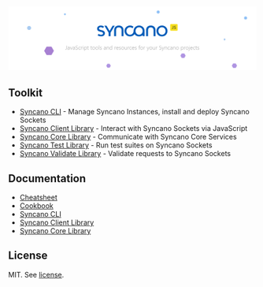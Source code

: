 ![](https://raw.githubusercontent.com/Syncano/art/96584ac4de2859d01fbd7f6ea84825779bd28cd5/syncano-node/repo-banner.png)

## Toolkit
- [Syncano CLI](packages/cli/readme.md) - Manage Syncano Instances, install and deploy Syncano Sockets
- [Syncano Client Library](packages/lib-js-client/docs/readme.md) - Interact with Syncano Sockets via JavaScript
- [Syncano Core Library](packages/lib-js-core/docs/readme.md) - Communicate with Syncano Core Services
- [Syncano Test Library](packages/lib-js-test/readme.md) - Run test suites on Syncano Sockets
- [Syncano Validate Library](packages/lib-js-validate/readme.md) - Validate requests to Syncano Sockets

## Documentation
- [Cheatsheet](https://cheatsheet.syncano.io)
- [Cookbook](https://cookbook.syncano.io/)
- [Syncano CLI](https://syncano.github.io/syncano-node-cli/#/)
- [Syncano Client Library](packages/lib-js-client/docs/readme.md)
- [Syncano Core Library](packages/lib-js-core/docs/readme.md)

## License

MIT. See [license](license.md).
